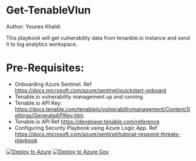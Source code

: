 # Get-TenableVlun

Author: Younes Khaldi

This playbook will get vulnerability data from tenanble.io instance and send it to log analytics workspace.

# Pre-Requisites:


- Onboarding Azure Sentinel. Ref https://docs.microsoft.com/azure/sentinel/quickstart-onboard<br>
- Tenable.io vulnerability management up and running
- Tenable.io API Key: https://docs.tenable.com/tenableio/vulnerabilitymanagement/Content/Settings/GenerateAPIKey.htm
- Tenable.io API Ref  https://developer.tenable.com/reference
- Configuring Security Playbook using Azure Logic App. Ref https://docs.microsoft.com/azure/sentinel/tutorial-respond-threats-playbook

[![Deploy to Azure](https://aka.ms/deploytoazurebutton)](https://portal.azure.com/#create/Microsoft.Template/uri/https%3A%2F%2Fraw.githubusercontent.com%2FAzure%2FAzure-Sentinel%2Fmaster%2FPlaybooks%2FGet-TenableVlun%2Fazuredeploy.json)
[![Deploy to Azure Gov](https://aka.ms/deploytoazuregovbutton)](https://portal.azure.us/#create/Microsoft.Template/uri/https%3A%2F%2Fraw.githubusercontent.com%2FAzure%2FAzure-Sentinel%2Fmaster%2FPlaybooks%2FGet-TenableVlun%2Fazuredeploy.json)
